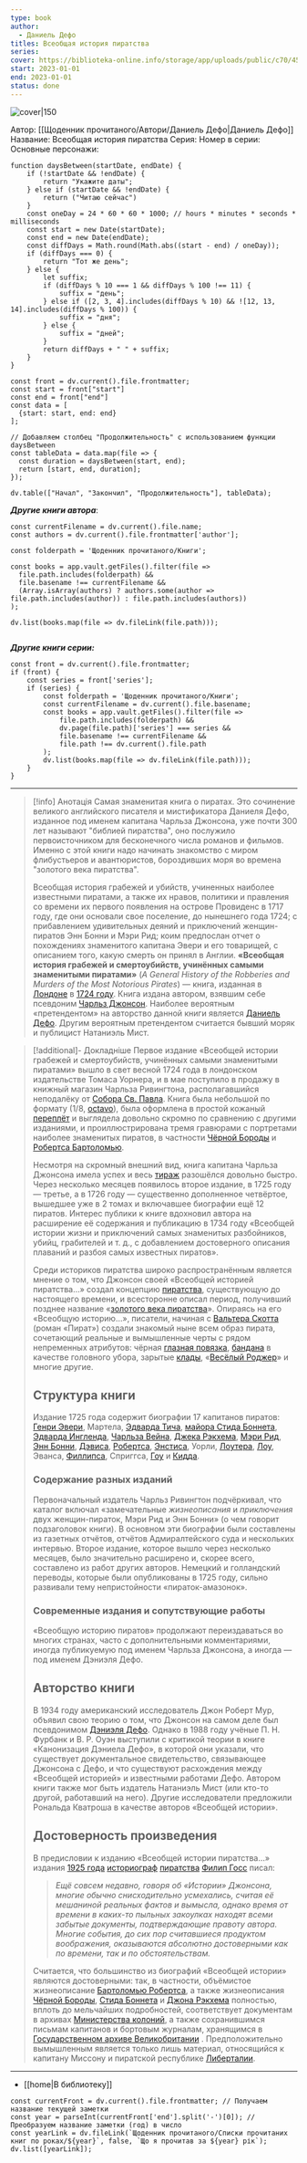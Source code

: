 ```yaml
---
type: book
author:
  - Даниель Дефо
titles: Всеобщая история пиратства
series:
cover: https://biblioteka-online.info/storage/app/uploads/public/c70/457/ced/thumb__301_481_0_0_crop.jpg
start: 2023-01-01
end: 2023-01-01
status: done
---
```

![cover|150](media/cover!150-148.jpg)

Автор: [[Щоденник прочитаного/Автори/Даниель Дефо|Даниель Дефо]]
Название: Всеобщая история пиратства
Серия:
Номер в серии:
Основные персонажи:

```dataviewjs
function daysBetween(startDate, endDate) {
	if (!startDate && !endDate) { 
		return "Укажите даты"; 
	} else if (startDate && !endDate) {
		return ("Читаю сейчас")
	}
	const oneDay = 24 * 60 * 60 * 1000; // hours * minutes * seconds * milliseconds
	const start = new Date(startDate);
	const end = new Date(endDate);
	const diffDays = Math.round(Math.abs((start - end) / oneDay));
	if (diffDays === 0) {
		return "Тот же день";   
	} else {
		let suffix;     
	    if (diffDays % 10 === 1 && diffDays % 100 !== 11) {
		    suffix = "день";     
	    } else if ([2, 3, 4].includes(diffDays % 10) && ![12, 13, 14].includes(diffDays % 100)) {
			suffix = "дня";     
		} else {       
			suffix = "дней";     
		}          
		return diffDays + " " + suffix;   
	} 
}  

const front = dv.current().file.frontmatter;
const start = front["start"]
const end = front["end"]
const data = [
  {start: start, end: end}
];

// Добавляем столбец "Продолжительность" с использованием функции daysBetween
const tableData = data.map(file => {
  const duration = daysBetween(start, end);
  return [start, end, duration];
});

dv.table(["Начал", "Закончил", "Продолжительность"], tableData);
```

***Другие книги автора***:
```dataviewjs
const currentFilename = dv.current().file.name;
const authors = dv.current().file.frontmatter['author'];

const folderpath = 'Щоденник прочитаного/Книги';

const books = app.vault.getFiles().filter(file =>
  file.path.includes(folderpath) &&
  file.basename !== currentFilename &&
  (Array.isArray(authors) ? authors.some(author => file.path.includes(author)) : file.path.includes(authors))
);

dv.list(books.map(file => dv.fileLink(file.path)));


```
***Другие книги серии:***
```dataviewjs
const front = dv.current().file.frontmatter;
if (front) {
	const series = front['series'];
	if (series) {
		const folderpath = 'Щоденник прочитаного/Книги';
		const currentFilename = dv.current().file.basename;
		const books = app.vault.getFiles().filter(file =>  
			file.path.includes(folderpath) && 
			dv.page(file.path)['series'] === series && 
			file.basename !== currentFilename &&
			file.path !== dv.current().file.path 
		);
		dv.list(books.map(file => dv.fileLink(file.path)));
	}
}

```

---
>[!info] Анотація
>Самая знаменитая книга о пиратах. Это сочинение великого английского писателя и мистификатора Даниеля Дефо, изданное под именем капитана Чарльза Джонсона, уже почти 300 лет называют "библией пиратства", оно послужило первоисточником для бесконечного числа романов и фильмов. Именно с этой книги надо начинать знакомство с миром флибустьеров и авантюристов, бороздивших моря во времена "золотого века пиратства".
>
>Всеобщая история грабежей и убийств, учиненных наиболее известными пиратами, а также их нравов, политики и правления со времени их первого появления на острове Провиденс в 1717 году, где они основали свое поселение, до нынешнего года 1724; с прибавлением удивительных деяний и приключений женщин-пиратов Энн Бонни и Мэри Рид; коим предпослан отчет о похождениях знаменитого капитана Эвери и его товарищей, с описанием того, какую смерть он принял в Англии.
**«Всеобщая история грабежей и смертоубийств, учинённых самыми знаменитыми пиратами»** (*A General History of the Robberies and Murders of the Most Notorious Pirates*) — книга, изданная в [Лондоне](https://ru.wikipedia.org/wiki/Лондон) в [1724 году](https://ru.wikipedia.org/wiki/1724_год). Книга издана автором, взявшим себе псевдоним [Чарльз Джонсон](https://ru.wikipedia.org/wiki/Джонсон,_Чарльз_(автор)). Наиболее вероятным «претендентом» на авторство данной книги является [Даниель Дефо](https://ru.wikipedia.org/wiki/Даниель_Дефо). Другим вероятным претендентом считается бывший моряк и публицист Натаниэль Мист.

>[!additional]- Докладніше
> Первое издание «Всеобщей истории грабежей и смертоубийств,  учинённых самыми знаменитыми пиратами» вышло в свет весной 1724 года в  лондонском издательстве Томаса Уорнера, и в мае поступило в продажу в  книжный магазин Чарльза Ривингтона, располагавшийся неподалёку от [Собора Св. Павла](https://ru.wikipedia.org/wiki/Собор_Святого_Павла). Книга была небольшой по формату (1/8, [octavo](https://ru.wikipedia.org/w/index.php?title=Octavo&action=edit&redlink=1)), была оформлена в простой кожаный [переплёт](https://ru.wikipedia.org/wiki/Переплёт) и выглядела довольно скромно по сравнению с другими изданиями, и  проиллюстрирована тремя гравюрами с портретами наиболее знаменитых  пиратов, в частности [Чёрной Бороды](https://ru.wikipedia.org/wiki/Чёрная_Борода) и [Робертса Бартоломью](https://ru.wikipedia.org/wiki/Робертс_Бартоломью).
>
> Несмотря на скромный внешний вид, книга капитана Чарльза Джонсона имела успех и весь [тираж](https://ru.wikipedia.org/wiki/Тираж) разошёлся довольно быстро. Через несколько месяцев появилось второе  издание, в 1725 году — третье, а в 1726 году — существенно дополненное  четвёртое, вышедшее уже в 2 томах и включавшее биографии ещё 12 пиратов. Интерес публики к книге вдохновил автора на расширение её содержания и  публикацию в 1734 году «Всеобщей истории жизни и приключений самых  знаменитых разбойников, убийц, грабителей и т. д., с добавлением  достоверного описания плаваний и разбоя самых известных пиратов».
>
> Среди историков пиратства широко распространённым является мнение о том, что Джонсон своей «Всеобщей историей пиратства…» создал  концепцию [пиратства](https://ru.wikipedia.org/wiki/Пиратство), существующую до настоящего времени, и всесторонне описал период, получивший позднее название «[золотого века пиратства](https://ru.wikipedia.org/wiki/Золотой_век_пиратства)». Опираясь на его «Всеобщую историю…», писатели, начиная с [Вальтера Скотта](https://ru.wikipedia.org/wiki/Вальтер_Скотт) (роман «Пират») создали знакомый ныне всем образ пирата, сочетающий  реальные и вымышленные черты с рядом непременных атрибутов: чёрная [глазная повязка](https://ru.wikipedia.org/wiki/Глазная_повязка), [бандана](https://ru.wikipedia.org/wiki/Бандана) в качестве головного убора, зарытые [клады](https://ru.wikipedia.org/wiki/Клад), «[Весёлый Роджер](https://ru.wikipedia.org/wiki/Весёлый_Роджер)» и многие другие.
>
> ## Структура книги
>
> Издание 1725 года содержит биографии 17 капитанов пиратов: [Генри Эвери](https://ru.wikipedia.org/wiki/Эвери,_Генри), Мартела, [Эдварда Тича](https://ru.wikipedia.org/wiki/Эдвард_Тич), [майора Стида Боннета](https://ru.wikipedia.org/wiki/Стид_Боннет), [Эдварда Ингленда](https://ru.wikipedia.org/wiki/Ингленд,_Эдвард), [Чарльза Вейна](https://ru.wikipedia.org/wiki/Чарльз_Вейн), [Джека Рэкхема](https://ru.wikipedia.org/wiki/Джон_Рэкхем), [Мэри Рид](https://ru.wikipedia.org/wiki/Мэри_Рид), [Энн Бонни](https://ru.wikipedia.org/wiki/Энн_Бонни), [Дэвиса](https://ru.wikipedia.org/wiki/Дэвис,_Хауэлл), [Робертса](https://ru.wikipedia.org/wiki/Робертс,_Бартоломью), [Энстиса](https://ru.wikipedia.org/wiki/Энстис,_Томас), Уорли, [Лоутера](https://ru.wikipedia.org/wiki/Джордж_Лаутер), [Лоу](https://ru.wikipedia.org/wiki/Лау,_Эдвард), Эванса, [Филлипса](https://ru.wikipedia.org/wiki/Джон_Филлипс_(пират)), Сприггса, [Гоу](https://ru.wikipedia.org/wiki/Джон_Гоу) и [Кидда](https://ru.wikipedia.org/wiki/Кидд,_Уильям).
>
> ### Содержание разных изданий
>
> Первоначальный издатель Чарльз Ривингтон подчёркивал, что каталог включал «замечательные *жизнеописания* и *приключения* двух женщин-пираток, Мэри Рид и Энн Бонни» (о чем говорит подзаголовок  книги). В основном эти биографии были составлены из газетных отчётов,  отчётов Адмиралтейского суда и нескольких интервью. Второе издание,  которое вышло через несколько месяцев, было значительно расширено и,  скорее всего, составлено из работ других авторов. Немецкий и голландский переводы, которые были опубликованы в 1725 году, сильно развивали тему  непристойности «пираток-амазонок».
>
> ### Современные издания и сопутствующие работы
>
> «Всеобщую историю пиратов» продолжают переиздаваться во многих странах, часто с  дополнительными комментариями, иногда публикуемую под именем Чарльза  Джонсона, а иногда — под именем Дэниэля Дефо.
>
> ## Авторство книги
>
> В 1934 году американский исследователь Джон Роберт Мур, объявил свою теорию о том, что Джонсон на самом деле был псевдонимом [Дэниэля Дефо](https://ru.wikipedia.org/wiki/Дефо,_Дэниэль). Однако в 1988 году учёные П. Н. Фурбанк и В. Р. Оуэн выступили с  критикой теории в книге «Канонизация Дэниела Дефо», в которой они  указали, что существует документальное свидетельство, связывающее  Джонсона с Дефо, и что существуют расхождения между «Всеобщей историей» и известными работами Дефо. Автором книги также мог быть издатель  Натаниэль Мист (или кто-то другой, работавший на него). Другие  исследователи предложили Рональда Кватроша в качестве авторов «Всеобщей  истории».
>
> ## Достоверность произведения
>
> В предисловии к изданию «Всеобщей истории пиратства…» издания [1925 года](https://ru.wikipedia.org/wiki/1925_год) [историограф](https://ru.wikipedia.org/wiki/Историограф) [пиратства](https://ru.wikipedia.org/wiki/Пиратство) [Филип Госс](https://ru.wikipedia.org/w/index.php?title=Госс,_Филип&action=edit&redlink=1) писал:
>
> > *Ещё совсем недавно, говоря об «Истории» Джонсона, многие обычно снисходительно усмехались, считая её мешаниной реальных фактов и вымысла, однако время от времени в каких-то пыльных закоулках находят  всеми забытые документы, подтверждающие правоту автора. Многие события,  до сих пор считавшиеся продуктом воображения, оказываются абсолютно  достоверными как по времени, так и по обстоятельствам.*
>
> Считается, что большинство из биографий «Всеобщей истории» являются достоверными: так, в частности, объёмистое жизнеописание [Бартоломью Робертса](https://ru.wikipedia.org/wiki/Робертс,_Бартоломью), а также жизнеописания [Чёрной Бороды](https://ru.wikipedia.org/wiki/Чёрная_Борода), [Стида Боннета](https://ru.wikipedia.org/wiki/Стид_Боннет) и [Джона Рэкхема](https://ru.wikipedia.org/wiki/Джон_Рэкхем) полностью, вплоть до мельчайших подробностей, соответствует документам в архивах [Министерства колоний](https://ru.wikipedia.org/wiki/Министерство_по_делам_колоний), а также сохранившимся письмам капитанов и бортовым журналам, хранящимся в [Государственном архиве Великобритании](https://en.wikipedia.org/wiki/Public_Record_Office) . Предположительно вымышленным является только лишь материал, относящийся к капитану Миссону и пиратской республике [Либерталии](https://ru.wikipedia.org/wiki/Либерталия).

___
- [[home|В библиотеку]]
```dataviewjs
const currentFront = dv.current().file.frontmatter; // Получаем название текущей заметки
const year = parseInt(currentFront['end'].split('-')[0]); // Преобразуем название заметки (год) в число
const yearLink = dv.fileLink(`Щоденник прочитаного/Списки прочитаних книг по роках/${year}`, false, `Що я прочитав за ${year} рік`);
dv.list([yearLink]);
```